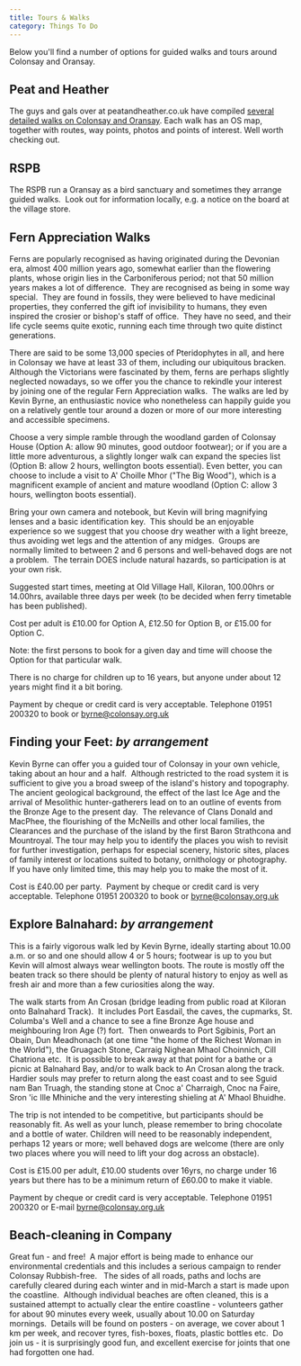 ```yaml
---
title: Tours & Walks
category: Things To Do
---
```


Below you'll find a number of options for guided walks and tours around Colonsay and Oransay.

## Peat and Heather

The guys and gals over at peatandheather.co.uk have compiled <a href="http://peatandheather.co.uk/colonsay.shtm">several detailed walks on Colonsay and Oransay</a>. Each walk has an OS map, together with routes, way points, photos and points of interest. Well worth checking out.

## RSPB

The RSPB run a Oransay as a bird sanctuary and sometimes they arrange guided walks.  Look out for information locally, e.g. a notice on the board at the village store.

## Fern Appreciation Walks

Ferns are popularly recognised as having originated during the Devonian era, almost 400 million years ago, somewhat earlier than the flowering plants, whose origin lies in the Carboniferous period; not that 50 million years makes a lot of difference.  They are recognised as being in some way special.  They are found in fossils, they were believed to have medicinal properties, they conferred the gift iof invisibility to humans, they even inspired the crosier or bishop's staff of office.  They have no seed, and their life cycle seems quite exotic, running each time through two quite distinct generations.

There are said to be some 13,000 species of Pteridophytes in all, and here in Colonsay we have at least 33 of them, including our ubiquitous bracken.  Although the Victorians were fascinated by them, ferns are perhaps slightly neglected nowadays, so we offer you the chance to rekindle your interest by joining one of the regular Fern Appreciation walks.  The walks are led by Kevin Byrne, an enthusiastic novice who nonetheless can happily guide you on a relatively gentle tour around a dozen or more of our more interesting and accessible specimens.

Choose a very simple ramble through the woodland garden of Colonsay House (Option A: allow 90 minutes, good outdoor footwear); or if you are a little more adventurous, a slightly longer walk can expand the species list (Option B: allow 2 hours, wellington boots essential). Even better, you can choose to include a visit to A' Choille Mhor ("The Big Wood"), which is a magnificent example of ancient and mature woodland (Option C: allow 3 hours, wellington boots essential).

Bring your own camera and notebook, but Kevin will bring magnifying lenses and a basic identification key.  This should be an enjoyable experience so we suggest that you choose dry weather with a light breeze, thus avoiding wet legs and the attention of any midges.  Groups are normally limited to between 2 and 6 persons and well-behaved dogs are not a problem.  The terrain DOES include natural hazards, so participation is at your own risk.

Suggested start times, meeting at Old Village Hall, Kiloran, 100.00hrs or 14.00hrs, available three days per week (to be decided when ferry timetable has been published).

Cost per adult is £10.00 for Option A, £12.50 for Option B, or £15.00 for Option C.

Note: the first persons to book for a given day and time will choose the Option for that particular walk.

There is no charge for children up to 16 years, but anyone under about 12 years might find it a bit boring.

Payment by cheque or credit card is very acceptable. Telephone 01951 200320 to book or <a href="mailto:byrne@colonsay.org.uk">byrne@colonsay.org.uk</a>

## Finding your Feet: *by arrangement*

Kevin Byrne can offer you a guided tour of Colonsay in your own vehicle, taking about an hour and a half.  Although restricted to the road system it is sufficient to give you a broad sweep of the island's history and topography.  The ancient geological background, the effect of the last Ice Age and the arrival of Mesolithic hunter-gatherers lead on to an outline of events from the Bronze Age to the present day.  The relevance of Clans Donald and MacPhee, the flourishing of the McNeills and other local families, the Clearances and the purchase of the island by the first Baron Strathcona and Mountroyal. The tour may help you to identify the places you wish to revisit for further investigation, perhaps for especial scenery, historic sites, places of family interest or locations suited to botany, ornithology or photography.  If you have only limited time, this may help you to make the most of it.

Cost is £40.00 per party.  Payment by cheque or credit card is very acceptable. Telephone 01951 200320 to book or <a href="mailto:byrne@colonsay.org.uk">byrne@colonsay.org.uk</a>

## Explore Balnahard: *by arrangement*

This is a fairly vigorous walk led by Kevin Byrne, ideally starting about 10.00 a.m. or so and one should allow 4 or 5 hours; footwear is up to you but Kevin will almost always wear wellington boots. The route is mostly off the beaten track so there should be plenty of natural history to enjoy as well as fresh air and more than a few curiosities along the way.

The walk starts from An Crosan (bridge leading from public road at Kiloran onto Balnahard Track).  It includes Port Easdail, the caves, the cupmarks, St. Columba's Well and a chance to see a fine Bronze Age house and meighbouring Iron Age (?) fort.  Then onweards to Port Sgibinis, Port an Obain, Dun Meadhonach (at one time "the home of the Richest Woman in the World"), the Gruagach Stone, Carraig Nighean Mhaol Choinnich, Cill Chatriona etc.  It is possible to break away at that point for a bathe or a picnic at Balnahard Bay, and/or to walk back to An Crosan along the track.  Hardier souls may prefer to return along the east coast and to see Sguid nam Ban Truagh, the standing stone at Cnoc a' Charraigh, Cnoc na Faire, Sron 'ic Ille Mhiniche and the very interesting shieling at A' Mhaol Bhuidhe.

The trip is not intended to be competitive, but participants should be reasonably fit. As well as your lunch, please remember to bring chocolate and a bottle of water. Children will need to be reasonably independent, perhaps 12 years or more; well behaved dogs are welcome (there are only two places where you will need to lift your dog across an obstacle).

Cost is £15.00 per adult, £10.00 students over 16yrs, no charge under 16 years but there has to be a minimum return of £60.00 to make it viable.

Payment by cheque or credit card is very acceptable. Telephone 01951 200320 or E-mail <a href="mailto:byrne@colonsay.org.uk">byrne@colonsay.org.uk</a>

## Beach-cleaning in Company

Great fun - and free!  A major effort is being made to enhance our environmental credentials and this includes a serious campaign to render Colonsay Rubbish-free.   The sides of all roads, paths and lochs are carefully cleared during each winter and in mid-March a start is made upon the coastline.  Although individual beaches are often cleaned, this is a sustained attempt to actually clear the entire coastline - volunteers gather for about 90 minutes every week, usually about 10.00 on Saturday mornings.  Details will be found on posters - on average, we cover about 1 km per week, and recover tyres, fish-boxes, floats, plastic bottles etc.  Do join us - it is surprisingly good fun, and excellent exercise for joints that one had forgotten one had.